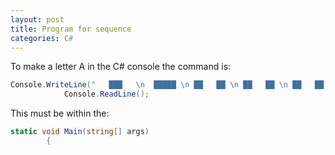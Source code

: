 ```yaml
---
layout: post
title: Program for sequence
categories: C#
---
```


To make a letter A in the C# console the command is:

```csharp
Console.WriteLine("   ███   \n  █████ \n ██   ██ \n ██   ██ \n ██   ██ \n ███████ \n ███████ \n ██   ██ \n ██   ██");
            Console.ReadLine();
```

This must be within the:
```csharp
static void Main(string[] args)
        {
```
